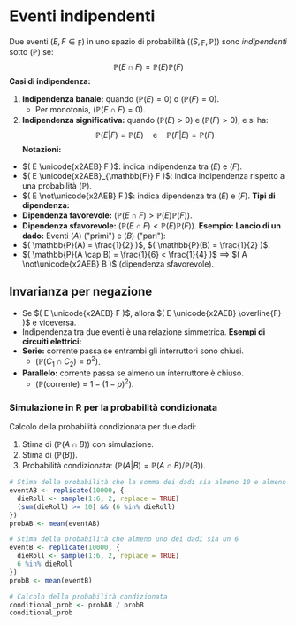 # Eventi indipendenti
Due eventi $( E, F \in \digamma )$ in uno spazio di probabilità $( (S, \digamma, \mathbb{P}) )$ sono *indipendenti* sotto $( \mathbb{P} )$ se:
$$
\mathbb{P}(E \cap F) = \mathbb{P}(E)\mathbb{P}(F)
$$
**Casi di indipendenza:**
1. **Indipendenza banale:** quando $( \mathbb{P}(E) = 0 )$ o $( \mathbb{P}(F) = 0 )$.
   - Per monotonia, $( \mathbb{P}(E \cap F) = 0 )$.
2. **Indipendenza significativa:** quando $( \mathbb{P}(E) > 0 )$ e $( \mathbb{P}(F) > 0 )$, e si ha:
   $$
   \mathbb{P}(E|F) = \mathbb{P}(E) \quad \text{e} \quad \mathbb{P}(F|E) = \mathbb{P}(F)
   $$
**Notazioni:**
- $( E \unicode{x2AEB} F )$: indica indipendenza tra $( E )$ e $( F )$.
- $( E \unicode{x2AEB}_{\mathbb{F}} F )$: indica indipendenza rispetto a una probabilità $( \mathbb{P} )$.
- $( E \not\unicode{x2AEB} F )$: indica dipendenza tra $( E )$ e $( F )$.
**Tipi di dipendenza:**
- **Dipendenza favorevole:** $( \mathbb{P}(E \cap F) > \mathbb{P}(E)\mathbb{P}(F) )$.
- **Dipendenza sfavorevole:** $( \mathbb{P}(E \cap F) < \mathbb{P}(E)\mathbb{P}(F) )$.
**Esempio: Lancio di un dado:**
Eventi $( A )$ ("primi") e $( B )$ ("pari"):
- $( \mathbb{P}(A) = \frac{1}{2} )$, $( \mathbb{P}(B) = \frac{1}{2} )$.
- $( \mathbb{P}(A \cap B) = \frac{1}{6} < \frac{1}{4} )$ ⟹ $( A \not\unicode{x2AEB} B )$ (dipendenza sfavorevole).
## Invarianza per negazione
- Se $( E \unicode{x2AEB} F )$, allora $( E \unicode{x2AEB} \overline{F} )$ e viceversa.
- Indipendenza tra due eventi è una relazione simmetrica.
 **Esempi di circuiti elettrici:**
- **Serie:** corrente passa se entrambi gli interruttori sono chiusi.
  - $( \mathbb{P}(C_1 \cap C_2) = p^2 )$.
- **Parallelo:** corrente passa se almeno un interruttore è chiuso.
  - $( \mathbb{P}(\text{corrente}) = 1 - (1 - p)^2 )$.
### Simulazione in R per la probabilità condizionata
Calcolo della probabilità condizionata per due dadi:
1. Stima di $( \mathbb{P}(A \cap B) )$ con simulazione.
2. Stima di $( \mathbb{P}(B) )$.
3. Probabilità condizionata: $( \mathbb{P}(A | B) = \mathbb{P}(A \cap B) / \mathbb{P}(B) )$.
```r
# Stima della probabilità che la somma dei dadi sia almeno 10 e almeno uno dei dadi sia un 6
eventAB <- replicate(10000, {
  dieRoll <- sample(1:6, 2, replace = TRUE)
  (sum(dieRoll) >= 10) && (6 %in% dieRoll)
})
probAB <- mean(eventAB)

# Stima della probabilità che almeno uno dei dadi sia un 6
eventB <- replicate(10000, {
  dieRoll <- sample(1:6, 2, replace = TRUE)
  6 %in% dieRoll
})
probB <- mean(eventB)

# Calcolo della probabilità condizionata
conditional_prob <- probAB / probB
conditional_prob
```
